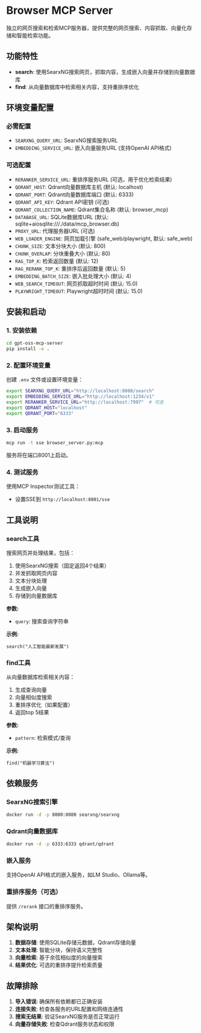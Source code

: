 # Browser MCP Server

独立的网页搜索和检索MCP服务器，提供完整的网页搜索、内容抓取、向量化存储和智能检索功能。

## 功能特性

- **search**: 使用SearxNG搜索网页，抓取内容，生成嵌入向量并存储到向量数据库
- **find**: 从向量数据库中检索相关内容，支持重排序优化

## 环境变量配置

### 必需配置
- `SEARXNG_QUERY_URL`: SearxNG搜索服务URL
- `EMBEDDING_SERVICE_URL`: 嵌入向量服务URL (支持OpenAI API格式)

### 可选配置
- `RERANKER_SERVICE_URL`: 重排序服务URL (可选，用于优化检索结果)
- `QDRANT_HOST`: Qdrant向量数据库主机 (默认: localhost)
- `QDRANT_PORT`: Qdrant向量数据库端口 (默认: 6333)
- `QDRANT_API_KEY`: Qdrant API密钥 (可选)
- `QDRANT_COLLECTION_NAME`: Qdrant集合名称 (默认: browser_mcp)
- `DATABASE_URL`: SQLite数据库URL (默认: sqlite+aiosqlite:///./data/mcp_browser.db)
- `PROXY_URL`: 代理服务器URL (可选)
- `WEB_LOADER_ENGINE`: 网页加载引擎 (safe_web/playwright, 默认: safe_web)
- `CHUNK_SIZE`: 文本分块大小 (默认: 800)
- `CHUNK_OVERLAP`: 分块重叠大小 (默认: 80)
- `RAG_TOP_K`: 检索返回数量 (默认: 12)
- `RAG_RERANK_TOP_K`: 重排序后返回数量 (默认: 5)
- `EMBEDDING_BATCH_SIZE`: 嵌入批处理大小 (默认: 4)
- `WEB_SEARCH_TIMEOUT`: 网页抓取超时时间 (默认: 15.0)
- `PLAYWRIGHT_TIMEOUT`: Playwright超时时间 (默认: 15.0)

## 安装和启动

### 1. 安装依赖

```bash
cd gpt-oss-mcp-server
pip install -e .
```

### 2. 配置环境变量

创建 `.env` 文件或设置环境变量：

```bash
export SEARXNG_QUERY_URL="http://localhost:8080/search"
export EMBEDDING_SERVICE_URL="http://localhost:1234/v1"
export RERANKER_SERVICE_URL="http://localhost:7997"  # 可选
export QDRANT_HOST="localhost"
export QDRANT_PORT="6333"
```

### 3. 启动服务

```bash
mcp run -t sse browser_server.py:mcp
```

服务将在端口8001上启动。

### 4. 测试服务

使用MCP Inspector测试工具：
- 设置SSE到 `http://localhost:8001/sse`

## 工具说明

### search工具

搜索网页并处理结果，包括：
1. 使用SearxNG搜索（固定返回4个结果）
2. 并发抓取网页内容
3. 文本分块处理
4. 生成嵌入向量
5. 存储到向量数据库

**参数:**
- `query`: 搜索查询字符串

**示例:**
```
search("人工智能最新发展")
```

### find工具

从向量数据库检索相关内容：
1. 生成查询向量
2. 向量相似度搜索
3. 重排序优化（如果配置）
4. 返回top 5结果

**参数:**
- `pattern`: 检索模式/查询

**示例:**
```
find("机器学习算法")
```

## 依赖服务

### SearxNG搜索引擎
```bash
docker run -d -p 8080:8080 searxng/searxng
```

### Qdrant向量数据库
```bash
docker run -d -p 6333:6333 qdrant/qdrant
```

### 嵌入服务
支持OpenAI API格式的嵌入服务，如LM Studio、Ollama等。

### 重排序服务（可选）
提供 `/rerank` 接口的重排序服务。

## 架构说明

1. **数据存储**: 使用SQLite存储元数据，Qdrant存储向量
2. **文本处理**: 智能分块，保持语义完整性
3. **向量检索**: 基于余弦相似度的向量搜索
4. **结果优化**: 可选的重排序提升检索质量

## 故障排除

1. **导入错误**: 确保所有依赖都已正确安装
2. **连接失败**: 检查各服务的URL配置和网络连通性
3. **搜索无结果**: 验证SearxNG服务是否正常运行
4. **向量存储失败**: 检查Qdrant服务状态和权限
